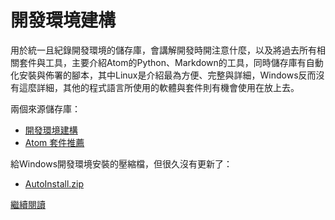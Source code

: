 開發環境建構
===
用於統一且紀錄開發環境的儲存庫，會講解開發時開注意什麼，以及將過去所有相關套件與工具，主要介紹Atom的Python、Markdown的工具，同時儲存庫有自動化安裝與佈署的腳本，其中Linux是介紹最為方便、完整與詳細，Windows反而沒有這麼詳細，其他的程式語言所使用的軟體與套件則有機會使用在放上去。

兩個來源儲存庫：

- [開發環境建構](https://github.com/TSVS-Special-Topic-Group/Development-Environment-Build)
- [Atom 套件推薦](https://github.com/we684123/Atom_packages/tree/8663ebefbbcaf7003b6806314be70cc751cc7773)

給Windows開發環境安裝的壓縮檔，但很久沒有更新了：

- [AutoInstall.zip](https://drive.google.com/file/d/1ezvU8E0IVuq9n1EmXH5jg-6q0FK1Ko_C)

[繼續閱讀](docs/index.md)
